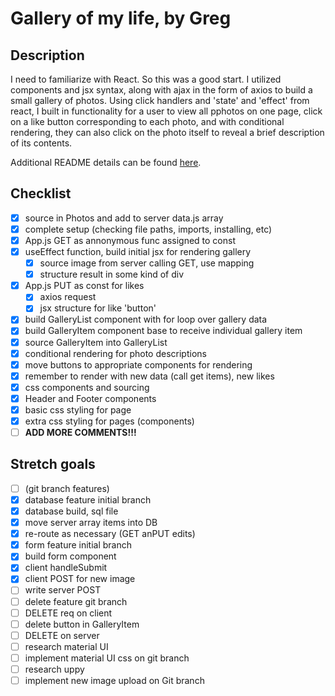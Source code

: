 # Gallery of my life, by Greg

## Description

I need to familiarize with React. So this was a good start. I utilized components and jsx syntax, along with ajax in the form of axios to build a small gallery of photos. Using click handlers and 'state' and 'effect' from react, I built in functionality for a user to view all pphotos on one page, click on a like button corresponding to each photo, and with conditional rendering, they can also click on the photo itself to reveal a brief description of its contents.

Additional README details can be found [here](https://github.com/PrimeAcademy/readme-template/blob/master/README.md).

## Checklist

- [x] source in Photos and add to server data.js array
- [x] complete setup (checking file paths, imports, installing, etc)
- [x] App.js GET as annonymous func assigned to const
- [x] useEffect function, build initial jsx for rendering gallery
    - [x] source image from server calling GET, use mapping
    - [x] structure result in some kind of div
- [x] App.js PUT as const for likes
    - [x] axios request
    - [x] jsx structure for like 'button' 
- [x] build GalleryList component with for loop over gallery data
- [x] build GalleryItem component base to receive individual gallery item
- [x] source GalleryItem into GalleryList
- [x] conditional rendering for photo descriptions
- [x] move buttons to appropriate components for rendering
- [x] remember to render with new data (call get items), new likes
- [x] css components and sourcing
- [x] Header and Footer components
- [x] basic css styling for page
- [x] extra css styling for pages (components)
- [ ] **__ADD MORE COMMENTS!!!__**

## Stretch goals

- [ ] (git branch features) 
- [x] database feature initial branch
- [x] database build, sql file
- [x] move server array items into DB
- [x] re-route as necessary (GET anPUT edits)
- [x] form feature initial branch
- [x] build form component
- [x] client handleSubmit
- [x] client POST for new image
- [ ] write server POST
- [ ] delete feature git branch
- [ ] DELETE req on client
- [ ] delete button in GalleryItem
- [ ] DELETE on server
- [ ] research material UI
- [ ] implement material UI css on git branch
- [ ] research uppy
- [ ] implement new image upload on Git branch
